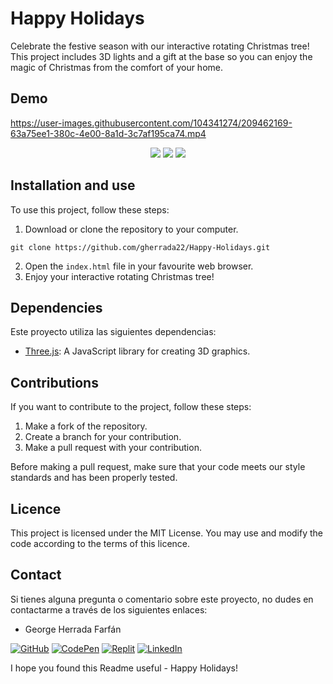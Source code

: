 # Happy Holidays

Celebrate the festive season with our interactive rotating Christmas tree! This project includes 3D lights and a gift at the base so you can enjoy the magic of Christmas from the comfort of your home.

## Demo


  

https://user-images.githubusercontent.com/104341274/209462169-63a75ee1-380c-4e00-8a1d-3c7af195ca74.mp4



<div align="center">
    <img src="https://img.shields.io/badge/JavaScript-5A5A5A?logo=javascript&logoColor=yelllow"/>
    <img src="https://img.shields.io/badge/HTML-5A5A5A?logo=html5" />
    <img src="https://img.shields.io/badge/CSS-5A5A5A?logo=css3&logoColor=01A3D8" />
</div>


## Installation and use

To use this project, follow these steps:

1. Download or clone the repository to your computer.
```
git clone https://github.com/gherrada22/Happy-Holidays.git
```
2. Open the `index.html` file in your favourite web browser.
3. Enjoy your interactive rotating Christmas tree!

## Dependencies

Este proyecto utiliza las siguientes dependencias:

- [Three.js](https://threejs.org/): A JavaScript library for creating 3D graphics.

## Contributions

If you want to contribute to the project, follow these steps:

1. Make a fork of the repository.
2. Create a branch for your contribution.
3. Make a pull request with your contribution.

Before making a pull request, make sure that your code meets our style standards and has been properly tested.

## Licence

This project is licensed under the MIT License. You may use and modify the code according to the terms of this licence.


## Contact

Si tienes alguna pregunta o comentario sobre este proyecto, no dudes en contactarme a través de los siguientes enlaces:

- George Herrada Farfán <br>

[![GitHub](https://img.shields.io/badge/GitHub-100000?style=for-the-badge&logo=github&logoColor=white)](https://github.com/gherrada22) [![CodePen](https://img.shields.io/badge/Codepen-000000?style=for-the-badge&logo=codepen&logoColor=white)](https://codepen.io/gherrada22) [![Replit](https://img.shields.io/badge/replit-667881?style=for-the-badge&logo=replit&logoColor=white)](https://replit.com/@gherrada22) [![LinkedIn](https://img.shields.io/badge/LinkedIn-%230077B5.svg?logo=linkedin&logoColor=white)](https://linkedin.com/in/gherrada22)

I hope you found this Readme useful - Happy Holidays!
